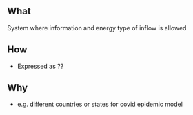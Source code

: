 ## What 

System where information and energy type of inflow is allowed

## How

-   Expressed as ??

## Why

-   e.g. different countries or states for covid epidemic model